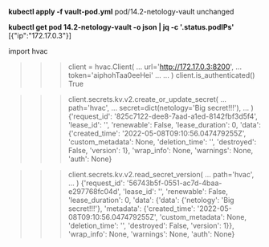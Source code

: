 **kubectl apply -f vault-pod.yml**
pod/14.2-netology-vault unchanged


**kubectl get pod 14.2-netology-vault -o json | jq -c '.status.podIPs'**
[{"ip":"172.17.0.3"}]


 import hvac
>>> client = hvac.Client(
...     url='http://172.17.0.3:8200',
...     token='aiphohTaa0eeHei'
...
... )
>>> client.is_authenticated()
True

>>> client.secrets.kv.v2.create_or_update_secret(
...     path='hvac',
...     secret=dict(netology='Big secret!!!'),
... )
{'request_id': '825c7122-dee8-7aad-a1ed-8142fbf3d5f4', 'lease_id': '', 'renewable': False, 'lease_duration': 0, 'data': {'created_time': '2022-05-08T09:10:56.047479255Z', 'custom_metadata': None, 'deletion_time': '', 'destroyed': False, 'version': 1}, 'wrap_info': None, 'warnings': None, 'auth': None}


>>> client.secrets.kv.v2.read_secret_version(
...     path='hvac',
... )
{'request_id': '56743b5f-0551-ac7d-4baa-e297768fc04d', 'lease_id': '', 'renewable': False, 'lease_duration': 0, 'data': {'data': {'netology': 'Big secret!!!'}, 'metadata': {'created_time': '2022-05-08T09:10:56.047479255Z', 'custom_metadata': None, 'deletion_time': '', 'destroyed': False, 'version': 1}}, 'wrap_info': None, 'warnings': None, 'auth': None}
>>>
